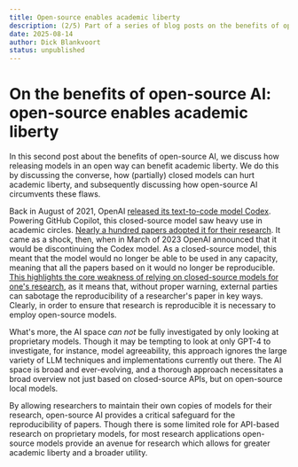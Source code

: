 ```yaml
---
title: Open-source enables academic liberty
description: (2/5) Part of a series of blog posts on the benefits of open-source AI.
date: 2025-08-14
author: Dick Blankvoort
status: unpublished
---
```

# On the benefits of open-source AI: open-source enables academic liberty
<author :author="author"></author>

In this second post about the benefits of open-source AI, we discuss how releasing models in an open way can benefit academic liberty. We do this by discussing the converse, how (partially) closed models can hurt academic liberty, and subsequently discussing how open-source AI circumvents these flaws.

Back in August of 2021, OpenAI [released its text-to-code model Codex](https://openai.com/index/openai-codex/). Powering GitHub Copilot, this closed-source model saw heavy use in academic circles. [Nearly a hundred papers adopted it for their research](https://www.aisnakeoil.com/p/openais-policies-hinder-reproducible). It came as a shock, then, when in March of 2023 OpenAI announced that it would be discontinuing the Codex model. As a closed-source model, this meant that the model would no longer be able to be used in any capacity, meaning that all the papers based on it would no longer be reproducible. [This highlights the core weakness of relying on closed-source models for one's research](https://www.nature.com/articles/s42256-023-00783-6), as it means that, without proper warning, external parties can sabotage the reproducibility of a researcher's paper in key ways. Clearly, in order to ensure that research is reproducible it is necessary to employ open-source models.

What's more, the AI space _can not_ be fully investigated by only looking at proprietary models. Though it may be tempting to look at only GPT-4 to investigate, for instance, model agreeability, this approach ignores the large variety of LLM techniques and implementations currently out there. The AI space is broad and ever-evolving, and a thorough approach necessitates a broad overview not just based on closed-source APIs, but on open-source local models.

By allowing researchers to maintain their own copies of models for their research, open-source AI provides a critical safeguard for the reproducibility of papers. Though there is some limited role for API-based research on proprietary models, for most research applications open-source models provide an avenue for research which allows for greater academic liberty and a broader utility.